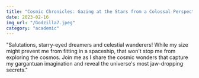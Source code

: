 ```yaml
---
title: "Cosmic Chronicles: Gazing at the Stars from a Colossal Perspective"
date: 2023-02-16
img_url: "/Godzilla7.jpeg"
category: "academic"
---
```


"Salutations, starry-eyed dreamers and celestial wanderers! While my size might prevent me from fitting in a spaceship, that won't stop me from exploring the cosmos. Join me as I share the cosmic wonders that capture my gargantuan imagination and reveal the universe's most jaw-dropping secrets."
